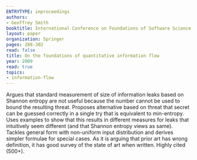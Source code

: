 ```yaml
---
ENTRYTYPE: inproceedings
authors:
- Geoffrey Smith
booktitle: International Conference on Foundations of Software Science and Computational Structures
layout: paper
organization: Springer
pages: 288-302
read: false
title: On the foundations of quantitative information flow
year: 2009
read: true
topics:
- information-flow
---
```


Argues that standard measurement of size of information leaks based on Shannon entropy are not useful because the number cannot be used to bound the resulting threat.  Proposes alternative based on threat that secret can be guessed correctly in a single try that is equivalent to min-entropy.  Uses examples to show that this results in different measures for leaks that intuitively seem different (and that Shannon entropy views as same).  Tackles general form with non-uniform input distribution and derives simpler formulae for special cases.  As it is arguing that prior art has wrong definition, it has good survey of the state of art when written.  Highly cited (500+).
